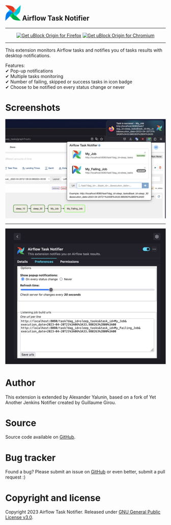  ![Jenkins Logo](img/icon48.png) Airflow Task Notifier
------------------
***

<p align="center">
<a href="https://addons.mozilla.org/addon/ublock-origin/"><img src="https://user-images.githubusercontent.com/585534/107280546-7b9b2a00-6a26-11eb-8f9f-f95932f4bfec.png" alt="Get uBlock Origin for Firefox"></a>
<a href="https://chrome.google.com/webstore/detail/ublock-origin/cjpalhdlnbpafiamejdnhcphjbkeiagm"><img src="https://user-images.githubusercontent.com/585534/107280622-91a8ea80-6a26-11eb-8d07-77c548b28665.png" alt="Get uBlock Origin for Chromium"></a>
</p>

***

This extension monitors Airflow tasks and notifies you of tasks results with desktop notifications.

Features:  
✔ Pop-up notifications  
✔ Multiple tasks monitoring   
✔ Number of failing, skipped or success tasks in icon badge  
✔ Choose to be notified on every status change or never


# Screenshots

![Jobs list pop-up and desktop notification](screenshots/notification.png)
_____________
![Configuration page](screenshots/options.png)

# Author

This extension is extended by Alexander Yalunin, based on a fork of Yet Another Jenkins Notifier created by Guillaume Girou.

# Source

Source code available on [GitHub](https://github.com/alexyalunin/airflow-task-notifier).

# Bug tracker

Found a bug? Please submit an issue on [GitHub](https://github.com/alexyalunin/airflow-task-notifier/issues/new) or even better, submit a pull request :)

# Copyright and license

Copyright 2023 Airflow Task Notifier.
Released under [GNU General Public License v3.0](https://github.com/alexyalunin/airflow-task-notifier/blob/master/LICENSE).

